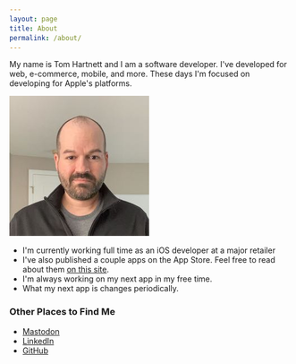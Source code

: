 ```yaml
---
layout: page
title: About
permalink: /about/
---
```


My name is Tom Hartnett and I am a software developer. I've developed for web, e-commerce, mobile, and more. These days I'm focused on developing for Apple's platforms.

![Profile Photo](/assets/profilephoto2021.jpeg)

- I'm currently working full time as an iOS developer at a major retailer
- I've also published a couple apps on the App Store. Feel free to read about them [on this site](/apps/).
- I'm always working on my next app in my free time.
- What my next app is changes periodically.

### Other Places to Find Me
- [Mastodon](https://hachyderm.io/@tomhartnett)
- [LinkedIn](https://www.linkedin.com/in/0tomhartnett/)
- [GitHub](https://github.com/tomhartnett)

